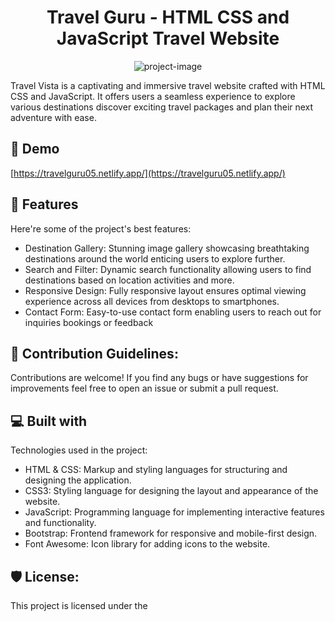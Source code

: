 <h1 align="center" id="title">Travel Guru - HTML CSS and JavaScript Travel Website</h1>

<p align="center"><img src="https://socialify.git.ci/arisErrorCoder/TravelWebsite/image?font=Rokkitt&amp;language=1&amp;name=1&amp;owner=1&amp;pattern=Circuit%20Board&amp;stargazers=1&amp;theme=Auto" alt="project-image"></p>

<p id="description">Travel Vista is a captivating and immersive travel website crafted with HTML CSS and JavaScript. It offers users a seamless experience to explore various destinations discover exciting travel packages and plan their next adventure with ease.</p>

<h2>🚀 Demo</h2>

[https://travelguru05.netlify.app/](https://travelguru05.netlify.app/)

  
  
<h2>🧐 Features</h2>

Here're some of the project's best features:

*   Destination Gallery: Stunning image gallery showcasing breathtaking destinations around the world enticing users to explore further.
*   Search and Filter: Dynamic search functionality allowing users to find destinations based on location activities and more.
*   Responsive Design: Fully responsive layout ensures optimal viewing experience across all devices from desktops to smartphones.
*   Contact Form: Easy-to-use contact form enabling users to reach out for inquiries bookings or feedback

<h2>🍰 Contribution Guidelines:</h2>

Contributions are welcome! If you find any bugs or have suggestions for improvements feel free to open an issue or submit a pull request.

  
  
<h2>💻 Built with</h2>

Technologies used in the project:

*   HTML & CSS: Markup and styling languages for structuring and designing the application.
*   CSS3: Styling language for designing the layout and appearance of the website.
*   JavaScript: Programming language for implementing interactive features and functionality.
*   Bootstrap: Frontend framework for responsive and mobile-first design.
*   Font Awesome: Icon library for adding icons to the website.

<h2>🛡️ License:</h2>

This project is licensed under the
